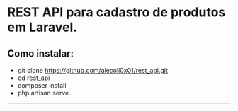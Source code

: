 # REST API para cadastro de produtos em Laravel.


## Como instalar:

 - git clone https://github.com/alecoll0x01/rest_api.git
 - cd rest_api
 - composer install
 - php artisan serve

-------------------------------------
 